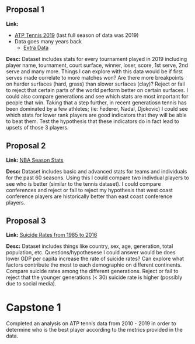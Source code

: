 ## Proposal 1
**Link:** 
* [ATP Tennis 2019](https://github.com/JeffSackmann/tennis_atp/blob/master/atp_matches_2019.csv) (last full season of data was 2019)
* Data goes many years back
    * [Extra Data](https://github.com/JeffSackmann/tennis_atp)

**Desc:** Dataset includes stats for every tournament played in 2019 including player name, tournament, court surface, winner, loser, score, 1st serve, 2nd serve and many more. Things I can explore with this data would be if first serves made correlate to more matches won? Are there more breakpoints on harder surfaces (hard, grass) than slower surfaces (clay)? Reject or fail to reject that certain parts of the world perform better on certain surfaces. I could also compare generations and see which stats are most important for people that win. Taking that a step further, in recent generatiosn tennis has been dominated by a few athletes; (ie: Federer, Nadal, Djokovic) I could see which stats for lower rank players are good indicators that they will be able to beat them. Test the hypothesis that these indicators do in fact lead to upsets of those 3 players.

## Proposal 2
**Link:** [NBA Season Stats](https://www.kaggle.com/drgilermo/nba-players-stats?select=Seasons_Stats.csv)

**Desc:** Dataset includes basic and advanced stats for teams and individuals for the past 60 seasons. Using this I could compare two indivdual players to see who is better (similar to the tennis dataset). I could compare conferences and reject or fail to reject my hypothesis that west coast conference players are historically better than east coast conference players. 

## Proposal 3
**Link:** [Suicide Rates from 1985 to 2016](https://www.kaggle.com/russellyates88/suicide-rates-overview-1985-to-2016?select=master.csv)

**Desc:**  Dataset includes things like country, sex, age, generation, total population, etc. Questions/hypothesese I could answer would be does lower GDP per capita increase the rate of suicide rates? Can explore what factors contribute the most to each demographic on different continents. Compare suicide rates among the different generations. Reject or fail to reject that the younger generations (< 30) suicide rate is higher (possibly due to social media).

# Capstone 1

Completed an analysis on ATP tennis data from 2010 - 2019 in order to determine who is the best player according to the metrics provided in the data.
